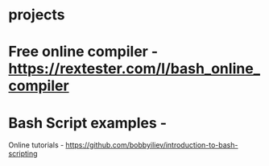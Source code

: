 # projects

# Free online compiler - https://rextester.com/l/bash_online_compiler
# Bash Script examples - 

Online tutorials - https://github.com/bobbyiliev/introduction-to-bash-scripting 
